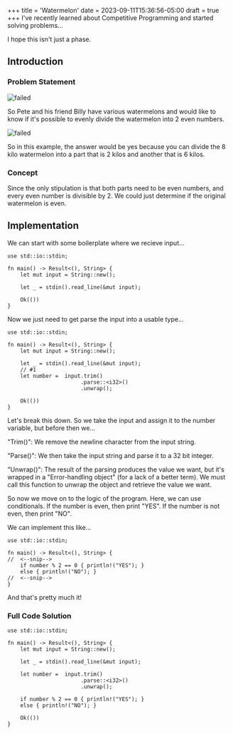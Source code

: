 +++
title = 'Watermelon'
date = 2023-09-11T15:36:56-05:00
draft = true
+++
I've recently learned about Competitive Programming and started solving 
problems\.\.\. 
<!--more-->
I hope this isn't just a phase\.
## Introduction
### Problem Statement
![failed](/images/compprog/Watermelon/ProblemStatement.png)

So Pete and his friend Billy have various watermelons and would like to know if
it's possible to evenly divide the watermelon into 2 even numbers.

![failed](/images/compprog/Watermelon/input1.png)

So in this example, the answer would be yes because you can divide the 8 kilo 
watermelon into a part that is 2 kilos and another that is 6 kilos.

### Concept

Since the only stipulation is that both parts need to be even numbers, and every
even number is divisible by 2. We could just determine if the original 
watermelon is even.

## Implementation

We can start with some boilerplate where we recieve input\.\.\.

    use std::io::stdin;

    fn main() -> Result<(), String> {
        let mut input = String::new();
        
        let _ = stdin().read_line(&mut input);
    
        Ok(())
    }
              
        
Now we just need to get parse the input into a usable type\.\.\.

    use std::io::stdin;

    fn main() -> Result<(), String> {
        let mut input = String::new();
        
        let _ = stdin().read_line(&mut input);
        // #1
        let number =  input.trim()
                           .parse::<i32>()
                           .unwrap();
    
        Ok(())
    }

Let's break this down. So we take the input and assign it to the number 
variable, but before then we\.\.\.

"Trim()": We remove the newline character from the input string. 

"Parse()": We then take the input string and parse it to a 32 bit integer.

"Unwrap()": The result of the parsing produces the value we want, but it's 
wrapped in a "Error-handling object" (for a lack of a better term). We must call
this function to unwrap the object and retrieve the value we want.

So now we move on to the logic of the program. Here, we can use conditionals.
If the number is even, then print "YES". If the number is not even, then print
"NO".

We can implement this like\.\.\.

    use std::io::stdin;

    fn main() -> Result<(), String> {
    //  <--snip-->
        if number % 2 == 0 { println!("YES"); }
        else { println!("NO"); }
    //  <--snip-->
    }

And that's pretty much it!

### Full Code Solution

    use std::io::stdin;

    fn main() -> Result<(), String> {
        let mut input = String::new();
        
        let _ = stdin().read_line(&mut input);
        
        let number =  input.trim()
                           .parse::<i32>()
                           .unwrap();
    
        if number % 2 == 0 { println!("YES"); }
        else { println!("NO"); }

        Ok(())
    }

